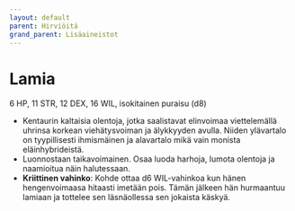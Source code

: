 ```yaml
---
layout: default
parent: Hirviöitä
grand_parent: Lisäaineistot
---
```


# Lamia

6 HP, 11 STR, 12 DEX, 16 WIL, isokitainen puraisu (d8)

- Kentaurin kaltaisia olentoja, jotka saalistavat elinvoimaa viettelemällä uhrinsa korkean viehätysvoiman ja älykkyyden avulla. Niiden ylävartalo on tyypillisesti ihmismäinen ja alavartalo mikä vain monista eläinhybrideistä.
- Luonnostaan taikavoimainen. Osaa luoda harhoja, lumota olentoja ja naamioitua näin halutessaan.
- **Kriittinen vahinko**: Kohde ottaa d6 WIL-vahinkoa kun hänen hengenvoimaasa hitaasti imetään pois. Tämän jälkeen hän hurmaantuu lamiaan ja tottelee sen läsnäollessa sen jokaista käskyä.
